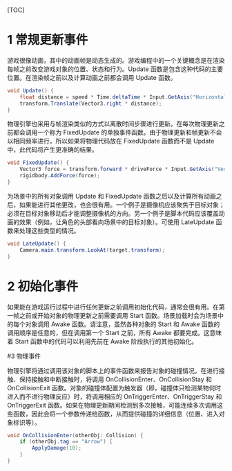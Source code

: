 [TOC]

# 1 常规更新事件

游戏很像动画，其中的动画帧是动态生成的。游戏编程中的一个关键概念是在渲染每帧之前改变游戏对象的位置、状态和行为。Update 函数是包含这种代码的主要位置。在渲染帧之前以及计算动画之前都会调用 Update 函数。

```csharp
void Update() {
    float distance = speed * Time.deltaTime * Input.GetAxis("Horizontal");
    transform.Translate(Vector3.right * distance);
}
```

物理引擎也采用与帧渲染类似的方式以离散时间步骤进行更新。在每次物理更新之前都会调用一个称为 FixedUpdate 的单独事件函数。由于物理更新和帧更新不会以相同频率进行，所以如果将物理代码放在 FixedUpdate 函数而不是 Update 中，此代码将产生更准确的结果。

```csharp
void FixedUpdate() {
    Vector3 force = transform.forward * driveForce * Input.GetAxis("Vertical");
    rigidbody.AddForce(force);
}
```

为场景中的所有对象调用 Update 和 FixedUpdate 函数之后以及计算所有动画之后，如果能进行其他更改，也会很有用。一个例子是摄像机应该聚焦于目标对象；必须在目标对象移动后才能调整摄像机的方向。另一个例子是脚本代码应该覆盖动画的效果（例如，让角色的头部看向场景中的目标对象）。可使用 LateUpdate 函数来处理这些类型的情况。

```csharp
void LateUpdate() {
    Camera.main.transform.LookAt(target.transform);
}
```

# 2 初始化事件

如果能在游戏运行过程中进行任何更新之前调用初始化代码，通常会很有用。在第一帧之前或开始对象的物理更新之前需要调用 Start 函数。场景加载时会为场景中的每个对象调用 Awake 函数。请注意，虽然各种对象的 Start 和 Awake 函数的调用顺序是任意的，但在调用第一个 Start 之前，所有 Awake 都要完成。这意味着 Start 函数中的代码可以利用先前在 Awake 阶段执行的其他初始化。

#3 物理事件

物理引擎将通过调用该对象的脚本上的事件函数来报告对象的碰撞情况。在进行接触、保持接触和中断接触时，将调用 OnCollisionEnter、OnCollisionStay 和 OnCollisionExit 函数。对象的碰撞体配置为触发器（即，碰撞体只检测某物何时进入而不进行物理反应）时，将调用相应的 OnTriggerEnter、OnTriggerStay 和 OnTriggerExit 函数。如果在物理更新期间检测到多次接触，可能连续多次调用这些函数，因此会将一个参数传递给函数，从而提供碰撞的详细信息（位置、进入对象标识等）。

```csharp
void OnCollisionEnter(otherObj: Collision) {
    if (otherObj.tag == "Arrow") {
        ApplyDamage(10);
    }
}
```